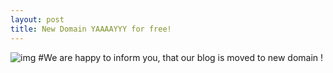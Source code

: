 ```yaml
---
layout: post
title: New Domain YAAAAYYY for free!
---
```


![img](http://www.domainregister.com/images/dotME.jpg)
#We are happy to inform you, that our blog is moved to new domain !
